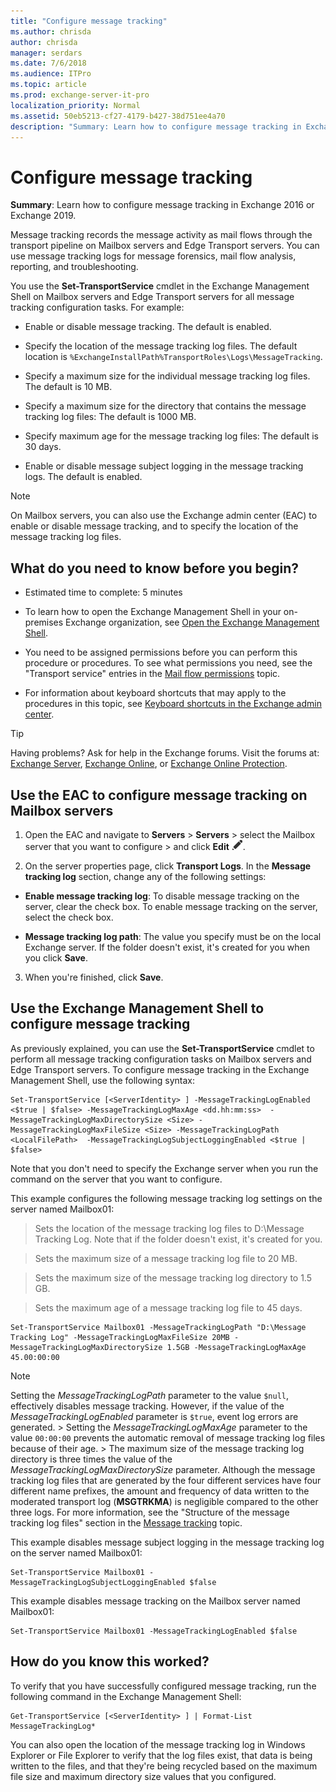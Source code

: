 ```yaml
---
title: "Configure message tracking"
ms.author: chrisda
author: chrisda
manager: serdars
ms.date: 7/6/2018
ms.audience: ITPro
ms.topic: article
ms.prod: exchange-server-it-pro
localization_priority: Normal
ms.assetid: 50eb5213-cf27-4179-b427-38d751ee4a70
description: "Summary: Learn how to configure message tracking in Exchange Server."
---
```


# Configure message tracking

 **Summary**: Learn how to configure message tracking in Exchange 2016 or Exchange 2019.
  
Message tracking records the message activity as mail flows through the transport pipeline on Mailbox servers and Edge Transport servers. You can use message tracking logs for message forensics, mail flow analysis, reporting, and troubleshooting.
  
You use the **Set-TransportService** cmdlet in the Exchange Management Shell on Mailbox servers and Edge Transport servers for all message tracking configuration tasks. For example: 
  
- Enable or disable message tracking. The default is enabled.
    
- Specify the location of the message tracking log files. The default location is `%ExchangeInstallPath%TransportRoles\Logs\MessageTracking`.
    
- Specify a maximum size for the individual message tracking log files. The default is 10 MB.
    
- Specify a maximum size for the directory that contains the message tracking log files: The default is 1000 MB.
    
- Specify maximum age for the message tracking log files: The default is 30 days.
    
- Enable or disable message subject logging in the message tracking logs. The default is enabled.
    
> [!NOTE]
> On Mailbox servers, you can also use the Exchange admin center (EAC) to enable or disable message tracking, and to specify the location of the message tracking log files.
  
## What do you need to know before you begin?

- Estimated time to complete: 5 minutes
    
-  To learn how to open the Exchange Management Shell in your on-premises Exchange organization, see [Open the Exchange Management Shell](https://docs.microsoft.com/powershell/exchange/exchange-server/open-the-exchange-management-shell).
    
- You need to be assigned permissions before you can perform this procedure or procedures. To see what permissions you need, see the "Transport service" entries in the [Mail flow permissions](../../permissions/feature-permissions/mail-flow-permissions.md) topic.
    
- For information about keyboard shortcuts that may apply to the procedures in this topic, see [Keyboard shortcuts in the Exchange admin center](../../about-documentation/exchange-admin-center-keyboard-shortcuts.md).
    
> [!TIP]
> Having problems? Ask for help in the Exchange forums. Visit the forums at: [Exchange Server](https://go.microsoft.com/fwlink/p/?linkId=60612), [Exchange Online](https://go.microsoft.com/fwlink/p/?linkId=267542), or [Exchange Online Protection](https://go.microsoft.com/fwlink/p/?linkId=285351).
  
## Use the EAC to configure message tracking on Mailbox servers

1. Open the EAC and navigate to **Servers** \> **Servers** \> select the Mailbox server that you want to configure \> and click **Edit** ![Edit icon](../../media/ITPro_EAC_EditIcon.png).
    
2. On the server properties page, click **Transport Logs**. In the **Message tracking log** section, change any of the following settings: 
    
  - **Enable message tracking log**: To disable message tracking on the server, clear the check box. To enable message tracking on the server, select the check box.
    
  - **Message tracking log path**: The value you specify must be on the local Exchange server. If the folder doesn't exist, it's created for you when you click **Save**.
    
3. When you're finished, click **Save**.
    
## Use the Exchange Management Shell to configure message tracking

As previously explained, you can use the **Set-TransportService** cmdlet to perform all message tracking configuration tasks on Mailbox servers and Edge Transport servers. To configure message tracking in the Exchange Management Shell, use the following syntax: 
  
```
Set-TransportService [<ServerIdentity> ] -MessageTrackingLogEnabled <$true | $false> -MessageTrackingLogMaxAge <dd.hh:mm:ss>  -MessageTrackingLogMaxDirectorySize <Size> -MessageTrackingLogMaxFileSize <Size> -MessageTrackingLogPath <LocalFilePath>  -MessageTrackingLogSubjectLoggingEnabled <$true | $false>
```

Note that you don't need to specify the Exchange server when you run the command on the server that you want to configure.
  
This example configures the following message tracking log settings on the server named Mailbox01:
  
> Sets the location of the message tracking log files to D:\Message Tracking Log. Note that if the folder doesn't exist, it's created for you.
    
> Sets the maximum size of a message tracking log file to 20 MB.
    
> Sets the maximum size of the message tracking log directory to 1.5 GB.
    
> Sets the maximum age of a message tracking log file to 45 days.
    
```
Set-TransportService Mailbox01 -MessageTrackingLogPath "D:\Message Tracking Log" -MessageTrackingLogMaxFileSize 20MB -MessageTrackingLogMaxDirectorySize 1.5GB -MessageTrackingLogMaxAge 45.00:00:00
```

> [!NOTE]
> Setting the _MessageTrackingLogPath_ parameter to the value `$null`, effectively disables message tracking. However, if the value of the _MessageTrackingLogEnabled_ parameter is `$true`, event log errors are generated. > Setting the _MessageTrackingLogMaxAge_ parameter to the value `00:00:00` prevents the automatic removal of message tracking log files because of their age. > The maximum size of the message tracking log directory is three times the value of the _MessageTrackingLogMaxDirectorySize_ parameter. Although the message tracking log files that are generated by the four different services have four different name prefixes, the amount and frequency of data written to the moderated transport log (**MSGTRKMA**) is negligible compared to the other three logs. For more information, see the "Structure of the message tracking log files" section in the [Message tracking](message-tracking.md) topic.
  
This example disables message subject logging in the message tracking log on the server named Mailbox01:
  
```
Set-TransportService Mailbox01 -MessageTrackingLogSubjectLoggingEnabled $false
```

This example disables message tracking on the Mailbox server named Mailbox01:
  
```
Set-TransportService Mailbox01 -MessageTrackingLogEnabled $false
```

## How do you know this worked?

To verify that you have successfully configured message tracking, run the following command in the Exchange Management Shell:
  
```
Get-TransportService [<ServerIdentity> ] | Format-List MessageTrackingLog*
```

You can also open the location of the message tracking log in Windows Explorer or File Explorer to verify that the log files exist, that data is being written to the files, and that they're being recycled based on the maximum file size and maximum directory size values that you configured.
  

